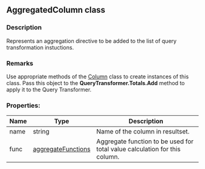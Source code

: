 ## AggregatedColumn class
### Description
Represents an aggregation directive to be added to the list of query transformation instuctions.

### Remarks
Use appropriate methods of the [Column](~/docs/Column.md) class to create instances of this class. Pass this object to the **QueryTransformer.Totals.Add** method to apply it to the Query Transformer.

### Properties:
Name         | Type          | Description
------------ | ------------- | -------------
name | string | Name of the column in resultset.
func | [aggregateFunctions](~/docs/AggregateFunctions.md) | Aggregate function to be used for total value calculation for this column.
